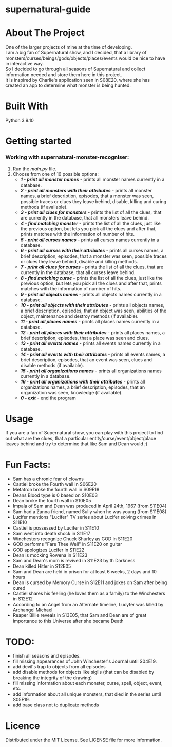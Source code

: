 # supernatural-guide

# About The Project
One of the larger projects of mine at the time of developing.  
I am a big fan of Supernatural show, and I decided, that a library of monsters/curses/beings/gods/objects/places/events would be nice to have in interactive way.  
So I decided to go through all seasons of Supernatural and collect information needed and store them here in this project.  
It is inspired by Charlie's application seen in S08E20, where she has created an app to determine what monster is being hunted.

# Built With
Python 3.9.10

# Getting started

### Working with supernatural-monster-recogniser:
1. Run the *main.py* file.
2. Choose from one of 16 possible options:
    - ***1 - print all monster names*** - prints all monster names currently in a database.
    - ***2 - print all monsters with their attributes*** - prints all monster names, a brief description, episodes, that a monster was seen, possible traces or clues they leave behind, disable, killing and curing methods (if available).
    - ***3 - print all clues for monsters*** - prints the list of all the clues, that are currently in the database, that all monsters leave behind.
    - ***4 - find matching monster*** - prints the list of all the clues, just like the previous option, but lets you pick all the clues and after that, prints matches with the information of number of hits.
    - ***5 - print all curses names*** - prints all curses names currently in a database.
    - ***6 - print all curses with their attributes*** - prints all curses names, a brief description, episodes, that a monster was seen, possible traces or clues they leave behind, disable and killing methods.
    - ***7 - print all clues for curses*** - prints the list of all the clues, that are currently in the database, that all curses leave behind.
    - ***8 - find matching curse*** - prints the list of all the clues, just like the previous option, but lets you pick all the clues and after that, prints matches with the information of number of hits.
    - ***9 - print all objects names*** - prints all objects names currently in a database.
    - ***10 - print all objects with their attributes*** - prints all objects names, a brief description, episodes, that an object was seen, abilities of the object, maintenance and destroy methods (if available).
    - ***11 - print all places names*** - prints all places names currently in a database.
    - ***12 - print all places with their attributes*** - prints all places names, a brief description, episodes, that a place was seen and clues.
    - ***13 - print all events names*** - prints all events names currently in a database.
    - ***14 - print all events with their attributes*** - prints all events names, a brief description, episodes, that an event was seen, clues and disable methods (if available).
    - ***15 - print all organizations names*** - prints all organizations names currently in a database.
    - ***16 - print all organizations with their attributes*** - prints all organizations names, a brief description, episodes, that an organization was seen, knowledge (if available).
    - ***0 - exit*** - end the program

# Usage
If you are a fan of Supernatural show, you can play with this project to find out what are the clues, that a particular entity/curse/event/object/place leaves behind and try to determine that like Sam and Dean would ;)  

# Fun Facts:
- Sam has a chronic fear of clowns
- Castiel broke the Fourth wall in S06E20
- Metatron broke the fourth wall in S09E18
- Deans Blood type is 0 based on S10E03
- Dean broke the fourth wall in S10E05
- Impala of Sam and Dean was produced in April 24th, 1967 (from S11E04)
- Sam had a Zanna friend, named Sully when he was young (from S11E08)
- Lucifer mentions "Lucifer" TV series about Lucifer solving crimes in S11E10
- Castiel is possessed by Lucifer in S11E10
- Sam went into death shock in S11E17
- Winchesters recognize Chuck Shurley as GOD in S11E20
- GOD performs "Fare Thee Well" in S11E20 on guitar
- GOD apologizes Lucifer in S11E22
- Dean is mocking Rowena in S11E23
- Sam and Dean's mom is revived in S11E23 by th Darkness
- Dean killed Hitler in S12E05
- Sam and Dean are held in prison for at least 6 weeks, 2 days and 10 hours
- Dean is cursed by Memory Curse in S12E11 and jokes on Sam after being cured
- Castiel shares his feeling (he loves them as a family) to the Winchesters in S12E12
- According to an Angel from an Alternate timeline, Lucyfer was killed by Archangel Michael
- Reaper Billie reveals in S13E05, that Sam and Dean are of great importance to this Universe after she became Death

# TODO:
- finish all seasons and episodes.
- fill missing appearances of John Winchester's Journal until S04E19.
- add devil's trap to objects from all episodes
- add disable methods for objects like sigils (that can be disabled by breaking the integrity of the drawing)
- fill missing information about each monster, curse, spell, object, event, etc.
- add information about all unique monsters, that died in the series until S05E19.
- add base class not to duplicate methods

# Licence
Distributed under the MIT License. See LICENSE file for more information.
